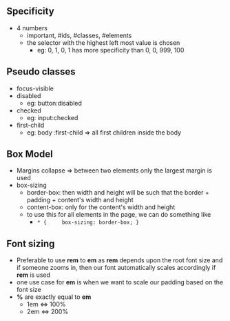 ## Specificity
- 4 numbers
  - important, #ids, #classes, #elements
  - the selector with the highest left most value is chosen
    - eg: 0, 1, 0, 1 has more specificity than 0, 0, 999, 100

## Pseudo classes
- focus-visible
- disabled
  - eg: button:disabled
- checked
  - eg: input:checked
- first-child
  - eg: body :first-child => all first children inside the body

## Box Model
- Margins collapse => between two elements only the largest margin is used
- box-sizing
  - border-box: then width and height will be such that the border + padding + content's width and height
  - content-box: only for the content's width and height
  - to use this for all elements in the page, we can do something like
    - <code>* {
        &nbsp;&nbsp;&nbsp;&nbsp;box-sizing: border-box;
    }</code>

## Font sizing
- Preferable to use **rem** to **em** as **rem** depends upon the root font size and if someone zooms in, then our font automatically scales accordingly if **rem** is used
- one use case for **em** is when we want to scale our padding based on the font size
- **%** are exactly equal to **em**
  - 1em <=> 100%
  - 2em <=> 200%